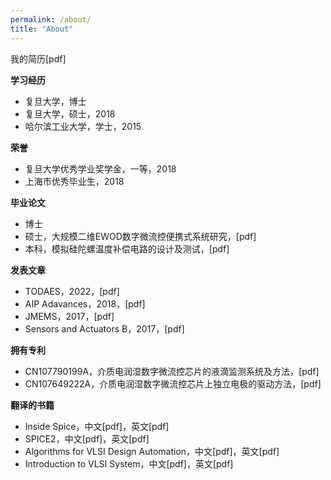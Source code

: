```yaml
---
permalink: /about/
title: "About"
---
```


我的简历[pdf]

**学习经历**
- 复旦大学，博士
- 复旦大学，硕士，2018
- 哈尔滨工业大学，学士，2015

**荣誉**
- 复旦大学优秀学业奖学金，一等，2018
- 上海市优秀毕业生，2018

**毕业论文**
- 博士 
- 硕士，大规模二维EWOD数字微流控便携式系统研究，[pdf]
- 本科，模拟硅陀螺温度补偿电路的设计及测试，[pdf]

**发表文章**
- TODAES，2022，[pdf]
- AIP Adavances，2018，[pdf]
- JMEMS，2017，[pdf]
- Sensors and Actuators B，2017，[pdf]

**拥有专利**
- CN107790199A，介质电润湿数字微流控芯片的液滴监测系统及方法，[pdf]
- CN107649222A，介质电润湿数字微流控芯片上独立电极的驱动方法，[pdf]

**翻译的书籍**
- Inside Spice，中文[pdf]，英文[pdf]
- SPICE2，中文[pdf]，英文[pdf]
- Algorithms for VLSI Design Automation，中文[pdf]，英文[pdf]
- Introduction to VLSI System，中文[pdf]，英文[pdf]